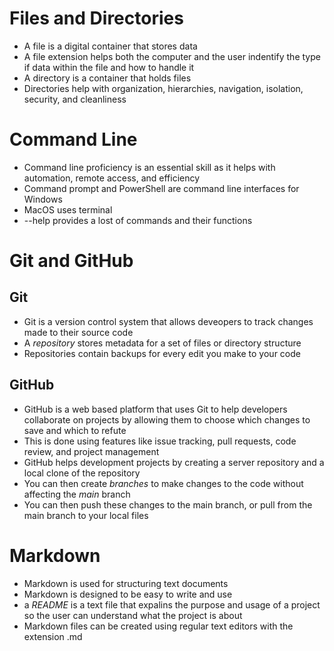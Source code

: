 # Files and Directories

- A file is a digital container that stores data
- A file extension helps both the computer and the user indentify the type if data within the file and how to handle it
- A directory is a container that holds files
- Directories help with organization, hierarchies, navigation, isolation, security, and cleanliness

# Command Line

- Command line proficiency is an essential skill as it helps with automation, remote access, and efficiency
- Command prompt and PowerShell are command line interfaces for Windows
- MacOS uses terminal
- --help provides a lost of commands and their functions

# Git and GitHub

## Git

- Git is a version control system that allows deveopers to track changes made to their source code
- A *repository* stores metadata for a set of files or directory structure
- Repositories contain backups for every edit you make to your code

## GitHub

- GitHub is a web based platform that uses Git to help developers collaborate on projects by allowing them to choose which changes to save and which to refute
- This is done using features like issue tracking, pull requests, code review, and project management
- GitHub helps development projects by creating a server repository and a local clone of the repository
- You can then create *branches* to make changes to the code without affecting the *main* branch
- You can then push these changes to the main branch, or pull from the main branch to your local files

# Markdown

  - Markdown is used for structuring text documents
  - Markdown is designed to be easy to write and use
  - a *README* is a text file that expalins the purpose and usage of a project so the user can understand what the project is about
  - Markdown files can be created using regular text editors with the extension .md
